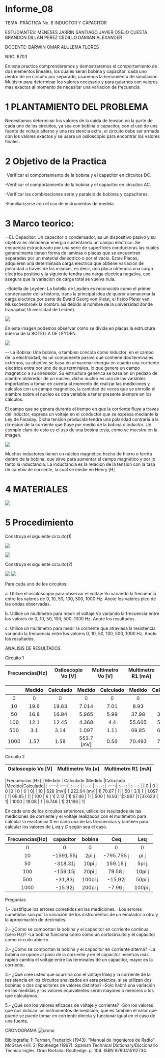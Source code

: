 # Informe_08
TEMA: PRÁCTICA No. 8 INDUCTOR Y CAPACITOR

ESTUDIANTES:  MENESES JARRIN SANTIAGO JAVIER OSEJO CUESTA BRANDON DILLAN PEREZ CEDILLO DAMIAN ALEXANDER 
    
DOCENTE: DARWIN OMAR ALULEMA FLORES 
 
NRC:  8703

En esta practica comprenderemos y demostraremos el comportamiento de dos elementos lineales, los cuales seran bobina y  capacitor, cada uno dentro de un circuito por separado, usaremos la herramienta de simulacion Multisim para determinar los valores necesario y para guiarnos con valores mas exactos al momento de necesitar una variacion de frecuencia.

# 1 PLANTAMIENTO DEL PROBLEMA

Necesitamos determinar los valores de la caida de tension en la parte de cada uno de los circuitos, ya sea con bobina o capacitor, con el uso de una fuente de voltaje alterno y una resistencia extra, el circuito debe ser armada con los valores exactos y se usara un osiloscopio para encontrar los valores finales.

# 2 Objetivo de la Practica
	
-Verificar el comportamiento de la bobina y el capacitor en circuitos DC.

-Verificar el comportamiento de la bobina y el capacitor en circuitos AC.

-Verificar las combinaciones serie y paralelo de bobinas y capacitores.

-Familiarizarse con el uso de instrumentos de medida.

# 3 Marco teorico:

--EL Capacitor:
Un capacitor o condensador, es un dispositivo pasivo y su objetivo es almacenar energia sustentando un campo electrico. Se encuentra estructurado por una serie de superficies conductoras las cuales generalmente tienen forma de laminas o placas que se encuentran separadas por un material dielectrico o por el vacio.
Estas Placas, adquieren una determinada carga electrica que obtiene variacion de polaridad a través de las mismas, es decir, una placa obtendra una carga electrica positivo y la siguiente tendra una carga electrica negativa, eso asegura que la variacion de carga total se vuelva nula.

.-Botella de Leyden:
La botella de Leyden es reconocido como el primer condensador de la historia, trans la principal idea de querer alamacenar la carga electrica por parte de Ewald Georg von Kleist, el fisico  Pieter van Musschenbroek la nombro asi debido al nombre de la universidad donde trabajaba( Universidad de Leiden).

![](https://github.com/Damian-A-Perez/Informe_08/blob/master/Img/Leydenjar.png)

En esta imagen podemos observar como se divide en placas la estructura interna de la BOTELLA DE LEYDEN.

![](https://github.com/Damian-A-Perez/Informe_08/blob/master/Img/Dissectible_Leyden_jar.png)

-- La Bobina:
Una bobina, o tambien concida como Inductor, en el campo de la electricidad, es un componente pasivo que contiene dos terminales externos, su objetivo se basa en almacenar energia en cuanto una corriente electrica entra por uno de sus terminales, lo que genera un campo magnetico a su alrededor.
Su estructura generica se basa en un pedazo de alambre alderedor de un nucleo, dicho nucleo es una de las variables importantes a tomar en cuenta al momento de realizar las mediciones y calculos con un campo magnetico, la cantidad de veces que se enrrolle el alambre sobre el nucleo es otra variable a tener presente siempre en los calculos.

El campo que se genera durante el tiempo en que la corriente fluye a traves del inductor, expresa un voltaje en el conductor que se expresa mediante la Ley de Faraday. Dicha tension producida tendra una polaridad contraria a la dirrecion de la corriente que fluye por medio de la bobina o inductor. 
Un ejemplo claro de esto es el uso de una bobina tesla, como se muestra en la imagen.

![](https://github.com/Damian-A-Perez/Informe_08/blob/master/Img/kit-bobina-tesla-nuevo-D_NQ_NP_714121-MLM20710432233_052016-F.jpg)

Muchos inductores tienen un núcleo magnético hecho de hierro o ferrita dentro de la bobina, que sirve para aumentar el campo magnético y por lo tanto la inductancia.
La inductancia es la relacion de la tension con la tasa de cambio de corriente, la cual se medie en Henry [H] 

# 4 MATERIALES

![](https://github.com/Damian-A-Perez/Informe_08/blob/master/Img/Anotaci%C3%B3n%202020-08-25%20202904.png)

# 5 Procedimiento

Construya el siguiente circuito(1)

![](https://github.com/Damian-A-Perez/Informe_08/blob/master/Img/2020-08-25%20(2).png)

![](https://github.com/Damian-A-Perez/Informe_08/blob/master/Img/7e2b15fc-b0c2-434c-ac39-b3d1e80b10bc.jpg)

Construya el siguiente circuito(2)

![](https://github.com/Damian-A-Perez/Informe_08/blob/master/Img/2020-08-25%20(4).png)
![](https://github.com/Damian-A-Perez/Informe_08/blob/master/Img/493c2209-8b24-45ad-8387-264a97caa84f.jpg)

Para cada uno de los circuitos:

a. Utilice el osciloscopio para observar el voltaje Vo variando la frecuencia entre los
valores de 0, 10, 50, 100, 500, 1000 Hz. Anote los valores pico de las ondas observadas.

b. Utilice un multímetro para medir el voltaje Vo variando la frecuencia entre los valores
de 0, 10, 50, 100, 500, 1000 Hz. Anote los resultados.

c. Utilice un multímetro para medir la corriente que atraviesa la resistencia variando la
frecuencia entre los valores 0, 10, 50, 100, 500, 1000 Hz. Anote los resultados.

ANALISIS DE RESULTADOS

Circuito 1

|Frecuencias[Hz] |Osiloscopio Vo [V] | Multimetro Vo [V]|Multimetro R1 [mA]|
|  :---:|  :---: | :---:  | :---: |

|  | Medido | Calculado  |Medido |Calculado |Medido|Calculado|
|  :---:|  :---: | :---:  | :---: |  :---:|  :---: | :---:  |
| 0     | 0      |0 |0       |0|   0      |0|
| 10    | 19.6|19.83 |7.014   |7.01|  8.93    |8.8|
| 50    | 16.8|16.94 |5.965   |5.99|37.98 |37.61|
| 100   |12.1 | 12.45 |4.368   |4.4|55.605 |55.32|
| 500    | 3.1| 3.14 |1.097   |1.11|69.85 |69.83|
| 1000  | 1.57|1.58 |553.7 [mV]|0.56|70.493 |70.48|

Circuito 2

 |Osiloscopio Vo [V] | Multimetro Vo [v]|Multimetro R1 [mA]|
|  :---: | :---: | :---: |

|Frecuencias [Hz]  | Medido | Calculado  |Medido |Calculado |Medido|Calculado|
|  :---:|  :---:|  :---: | :---:  | :---: |  :---:|  :---: | :---:  |
| 0     | 0     | 0 |0   | 0 | 0   | 0|
| 10    | 628 [mv]| 1|222.04 [mv]| 1|  70.67 | 1|
| 50    | 3.1| 1 |  1.097 | 1| 69.85   | 1|
| 100   | 6    | 1|  2.12  | 1| 67.46   | 1|
| 500    | 16.93| 1|5.987   |1 |37.623 | 1|
| 1000  | 19.08  | 1 | 6.746  | 1| 21.196  | 1|



En cada uno de los circuitos anteriores, utilice los resultados de las mediciones de corriente y el voltaje realizados con el multímetro para calcular la reactancia X  en cada una de las frecuencias y también para calcular los valores de 𝐿 𝑒𝑞 y  𝐶 según sea el caso.

|Frecuencias[Hz] | capacitor | bobina | Ceq | Leq |
|  :---:|  :---: | :---: | :---: |:---: |
| 0     | 0      |0     | 0   |  0     |
| 10    | -1591.55j | 2pi j |  -795.755 j | pi j |
| 50    | -318.31j  |  10pi j | 159.16 j |  5pi j  |
| 100   | -159.15j |  20pi j  | 79.58 j  | 10pi j  |
| 500    | -31,83j| 100pi j  |-15,92j| 50pi j   |
| 1000  | -15.92j | 200pi j | -7.96 j |  100pi j  |


Preguntas

1.- Justifique los errores cometidos en las mediciones.
-Los errores cometidos son por la variación de los instrumentos de un emulador a otro y la aproximación de decimales.

2.- ¿Cómo se comportan la bobina y el capacitor en corriente continua (cero Hz)?
-La bobina funciona como como un cortocircuito y el capacitor como circuito abierto.

3.- ¿Cómo se comportan la bobina y el capacitor en corriente alterna?
-La bobina se opone al paso de la corriente y en el capacitor mientras más rápido cambia el voltaje entre las terminales de un capacitor, mayor es la corriente.

4.- ¿Qué cree usted que ocurriría con el voltaje 𝑉𝑜𝑒𝑞 y la corriente de la resistencia en los
circuitos analizados en esta práctica, si se utilizan dos bobinas o dos capacitores de valores
distintos?
-Solo habrá una variación en las medidas y los valores equivalentes serán mayores o menores a los que calculamos.

5.- ¿Qué son los valores eficaces de voltaje y corriente?
-Son los valores que nos indican los instrumentos de medición, que es también el valor que puede se puede tomar en corriente directa y funcionar igual en el caso de una fuente.

CRONOGRAMA
![crono](https://github.com/Damian-A-Perez/Informe_08/blob/master/Img/crono%20l8.png)

Bibliografia:
1: Terman, Frederick (1943). "Manual de Ingenieros de Radio". McGraw-Hill.
2:  Routledge (1997). Spanish Technical Dictionary/Diccionario Técnico Inglés. Gran Bretaña: Routledge. p. 104. ISBN 9780415112734. 
